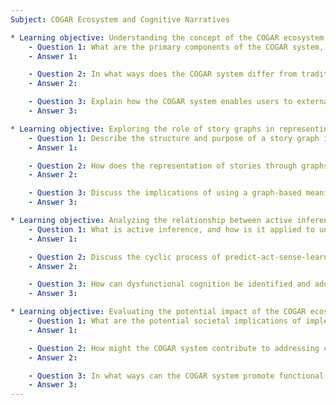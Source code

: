 ```yaml
---
Subject: COGAR Ecosystem and Cognitive Narratives

* Learning objective: Understanding the concept of the COGAR ecosystem and its functionalities.
    - Question 1: What are the primary components of the COGAR system, and how do they facilitate group cognition?
    - Answer 1: 

    - Question 2: In what ways does the COGAR system differ from traditional collaborative decision-making tools?
    - Answer 2:

    - Question 3: Explain how the COGAR system enables users to externalize their belief models through story construction.
    - Answer 3:

* Learning objective: Exploring the role of story graphs in representing cognitive narratives.
    - Question 1: Describe the structure and purpose of a story graph in the context of the COGAR ecosystem.
    - Answer 1:

    - Question 2: How does the representation of stories through graphs enhance comprehension for both humans and machines?
    - Answer 2:

    - Question 3: Discuss the implications of using a graph-based meaning representation for analyzing complex narratives.
    - Answer 3:

* Learning objective: Analyzing the relationship between active inference and cognitive processes within groups.
    - Question 1: What is active inference, and how is it applied to understanding group cognition in the COGAR framework?
    - Answer 1:

    - Question 2: Discuss the cyclic process of predict-act-sense-learn in the context of group decision-making.
    - Answer 2:

    - Question 3: How can dysfunctional cognition be identified and addressed within the COGAR system?
    - Answer 3:

* Learning objective: Evaluating the potential impact of the COGAR ecosystem on societal decision-making.
    - Question 1: What are the potential societal implications of implementing the COGAR ecosystem for collective problem-solving?
    - Answer 1:

    - Question 2: How might the COGAR system contribute to addressing contemporary global challenges such as climate change?
    - Answer 2:

    - Question 3: In what ways can the COGAR system promote functional cognition in large groups, and why is this important?
    - Answer 3:
---
```

